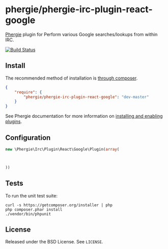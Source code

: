 # phergie/phergie-irc-plugin-react-google

[Phergie](http://github.com/phergie/phergie-irc-bot-react/) plugin for Perform various Google searches/lookups from within IRC.

[![Build Status](https://secure.travis-ci.org/phergie/phergie-irc-plugin-react-google.png?branch=master)](http://travis-ci.org/phergie/phergie-irc-plugin-react-google)

## Install

The recommended method of installation is [through composer](http://getcomposer.org).

```JSON
{
    "require": {
        "phergie/phergie-irc-plugin-react-google": "dev-master"
    }
}
```

See Phergie documentation for more information on
[installing and enabling plugins](https://github.com/phergie/phergie-irc-bot-react/wiki/Usage#plugins).

## Configuration

```php
new \Phergie\Irc\Plugin\React\Google\Plugin(array(



))
```

## Tests

To run the unit test suite:

```
curl -s https://getcomposer.org/installer | php
php composer.phar install
./vendor/bin/phpunit
```

## License

Released under the BSD License. See `LICENSE`.
